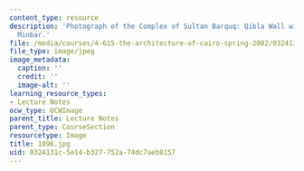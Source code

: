 ```yaml
---
content_type: resource
description: 'Photograph of the Complex of Sultan Barquq: Qibla Wall with Mihrab and
  Minbar.'
file: /media/courses/4-615-the-architecture-of-cairo-spring-2002/0324131c5e14b327752a74dc7aeb8157_1096.jpg
file_type: image/jpeg
image_metadata:
  caption: ''
  credit: ''
  image-alt: ''
learning_resource_types:
- Lecture Notes
ocw_type: OCWImage
parent_title: Lecture Notes
parent_type: CourseSection
resourcetype: Image
title: 1096.jpg
uid: 0324131c-5e14-b327-752a-74dc7aeb8157
---
```

